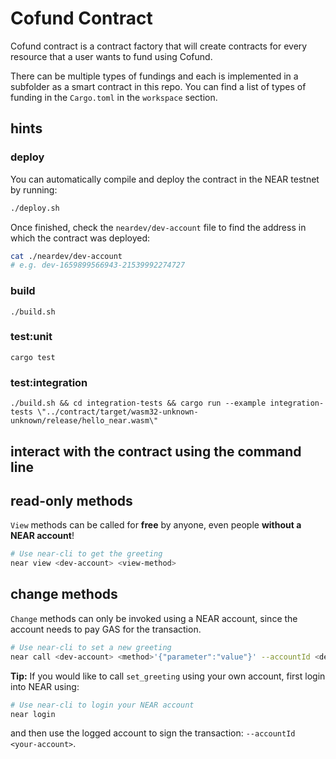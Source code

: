 # Cofund Contract

Cofund contract is a contract factory that will create contracts for every resource that a user wants to fund using Cofund. 

There can be multiple types of fundings and each is implemented in a subfolder as a smart contract in this repo. You can find a list of types of funding in the `Cargo.toml` in the `workspace` section. 

## hints 
### deploy
You can automatically compile and deploy the contract in the NEAR testnet by running:

```bash
./deploy.sh
```

Once finished, check the `neardev/dev-account` file to find the address in which the contract was deployed:

```bash
cat ./neardev/dev-account
# e.g. dev-1659899566943-21539992274727
```

### build
`./build.sh`
### test:unit
`cargo test`
### test:integration
`./build.sh && cd integration-tests && cargo run --example integration-tests \"../contract/target/wasm32-unknown-unknown/release/hello_near.wasm\"`

## interact with the contract using the command line

## read-only methods

`View` methods can be called for **free** by anyone, even people **without a NEAR account**!

```bash
# Use near-cli to get the greeting
near view <dev-account> <view-method>
```

## change methods

`Change` methods can only be invoked using a NEAR account, since the account needs to pay GAS for the transaction.

```bash
# Use near-cli to set a new greeting
near call <dev-account> <method>'{"parameter":"value"}' --accountId <dev-account>
```

**Tip:** If you would like to call `set_greeting` using your own account, first login into NEAR using:

```bash
# Use near-cli to login your NEAR account
near login
```

and then use the logged account to sign the transaction: `--accountId <your-account>`.
